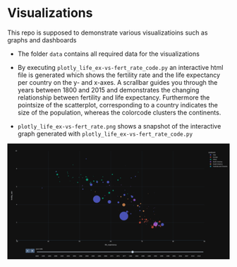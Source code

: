# Visualizations
This repo is supposed to demonstrate various visualizatioins such as graphs and dashboards

* The folder `data` contains all required data for the visualizations
 
* By executing `plotly_life_ex-vs-fert_rate_code.py` an interactive html file is generated which shows the fertility rate and the life expectancy per country
 on the y- and x-axes. A scrallbar guides you through the years between 1800 and 2015 and demonstrates the changing relationship between fertility and 
 life expectancy. Furthermore the pointsize of the scatterplot, corresponding to a country indicates the size of the population, 
 whereas the colorcode clusters the continents.
 
 * `plotly_life_ex-vs-fert_rate.png` shows a snapshot of the interactive graph generated with `plotly_life_ex-vs-fert_rate_code.py`
 
 ![](plotly_life_ex-vs-fert_rate.png)



